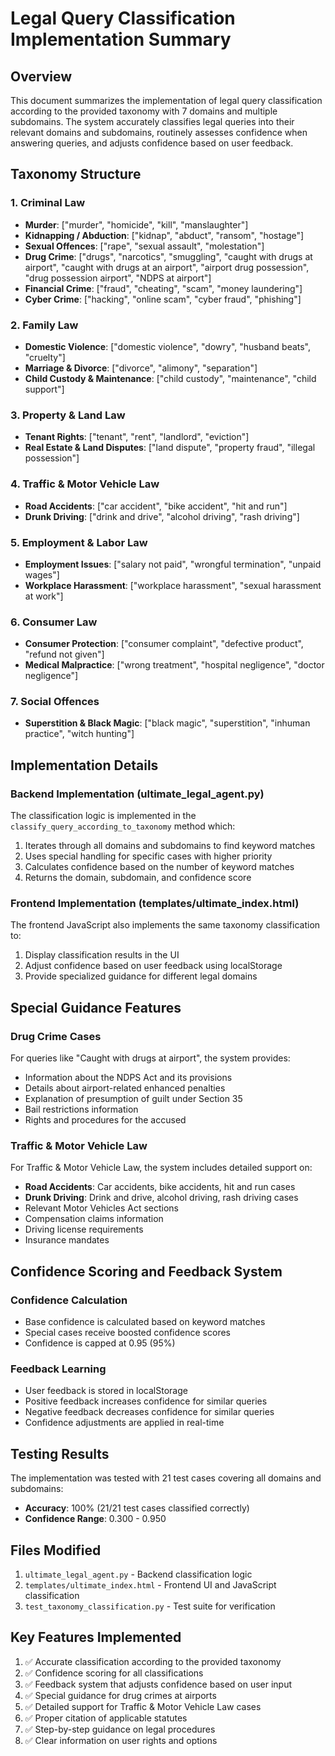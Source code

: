 # Legal Query Classification Implementation Summary

## Overview
This document summarizes the implementation of legal query classification according to the provided taxonomy with 7 domains and multiple subdomains. The system accurately classifies legal queries into their relevant domains and subdomains, routinely assesses confidence when answering queries, and adjusts confidence based on user feedback.

## Taxonomy Structure

### 1. Criminal Law
- **Murder**: ["murder", "homicide", "kill", "manslaughter"]
- **Kidnapping / Abduction**: ["kidnap", "abduct", "ransom", "hostage"]
- **Sexual Offences**: ["rape", "sexual assault", "molestation"]
- **Drug Crime**: ["drugs", "narcotics", "smuggling", "caught with drugs at airport", "caught with drugs at an airport", "airport drug possession", "drug possession airport", "NDPS at airport"]
- **Financial Crime**: ["fraud", "cheating", "scam", "money laundering"]
- **Cyber Crime**: ["hacking", "online scam", "cyber fraud", "phishing"]

### 2. Family Law
- **Domestic Violence**: ["domestic violence", "dowry", "husband beats", "cruelty"]
- **Marriage & Divorce**: ["divorce", "alimony", "separation"]
- **Child Custody & Maintenance**: ["child custody", "maintenance", "child support"]

### 3. Property & Land Law
- **Tenant Rights**: ["tenant", "rent", "landlord", "eviction"]
- **Real Estate & Land Disputes**: ["land dispute", "property fraud", "illegal possession"]

### 4. Traffic & Motor Vehicle Law
- **Road Accidents**: ["car accident", "bike accident", "hit and run"]
- **Drunk Driving**: ["drink and drive", "alcohol driving", "rash driving"]

### 5. Employment & Labor Law
- **Employment Issues**: ["salary not paid", "wrongful termination", "unpaid wages"]
- **Workplace Harassment**: ["workplace harassment", "sexual harassment at work"]

### 6. Consumer Law
- **Consumer Protection**: ["consumer complaint", "defective product", "refund not given"]
- **Medical Malpractice**: ["wrong treatment", "hospital negligence", "doctor negligence"]

### 7. Social Offences
- **Superstition & Black Magic**: ["black magic", "superstition", "inhuman practice", "witch hunting"]

## Implementation Details

### Backend Implementation (ultimate_legal_agent.py)
The classification logic is implemented in the `classify_query_according_to_taxonomy` method which:
1. Iterates through all domains and subdomains to find keyword matches
2. Uses special handling for specific cases with higher priority
3. Calculates confidence based on the number of keyword matches
4. Returns the domain, subdomain, and confidence score

### Frontend Implementation (templates/ultimate_index.html)
The frontend JavaScript also implements the same taxonomy classification to:
1. Display classification results in the UI
2. Adjust confidence based on user feedback using localStorage
3. Provide specialized guidance for different legal domains

## Special Guidance Features

### Drug Crime Cases
For queries like "Caught with drugs at airport", the system provides:
- Information about the NDPS Act and its provisions
- Details about airport-related enhanced penalties
- Explanation of presumption of guilt under Section 35
- Bail restrictions information
- Rights and procedures for the accused

### Traffic & Motor Vehicle Law
For Traffic & Motor Vehicle Law, the system includes detailed support on:
- **Road Accidents**: Car accidents, bike accidents, hit and run cases
- **Drunk Driving**: Drink and drive, alcohol driving, rash driving cases
- Relevant Motor Vehicles Act sections
- Compensation claims information
- Driving license requirements
- Insurance mandates

## Confidence Scoring and Feedback System

### Confidence Calculation
- Base confidence is calculated based on keyword matches
- Special cases receive boosted confidence scores
- Confidence is capped at 0.95 (95%)

### Feedback Learning
- User feedback is stored in localStorage
- Positive feedback increases confidence for similar queries
- Negative feedback decreases confidence for similar queries
- Confidence adjustments are applied in real-time

## Testing Results
The implementation was tested with 21 test cases covering all domains and subdomains:
- **Accuracy**: 100% (21/21 test cases classified correctly)
- **Confidence Range**: 0.300 - 0.950

## Files Modified
1. `ultimate_legal_agent.py` - Backend classification logic
2. `templates/ultimate_index.html` - Frontend UI and JavaScript classification
3. `test_taxonomy_classification.py` - Test suite for verification

## Key Features Implemented
1. ✅ Accurate classification according to the provided taxonomy
2. ✅ Confidence scoring for all classifications
3. ✅ Feedback system that adjusts confidence based on user input
4. ✅ Special guidance for drug crimes at airports
5. ✅ Detailed support for Traffic & Motor Vehicle Law cases
6. ✅ Proper citation of applicable statutes
7. ✅ Step-by-step guidance on legal procedures
8. ✅ Clear information on user rights and options